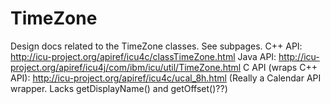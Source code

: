 # TimeZone

Design docs related to the TimeZone classes. See subpages.
C++ API: <http://icu-project.org/apiref/icu4c/classTimeZone.html>
Java API: <http://icu-project.org/apiref/icu4j/com/ibm/icu/util/TimeZone.html>
C API (wraps C++ API): <http://icu-project.org/apiref/icu4c/ucal_8h.html>
(Really a Calendar API wrapper. Lacks getDisplayName() and getOffset()??)
